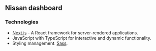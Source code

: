 ## Nissan dashboard

### Technologies

- [Next.js](https://nextjs.org/) - A React framework for server-rendered applications.
- JavaScript with TypeScript for interactive and dynamic functionality.
- Styling management: [Sass](https://sass-lang.com/).

